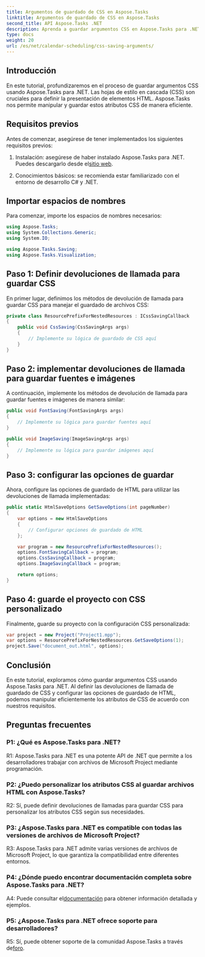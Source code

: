 ```yaml
---
title: Argumentos de guardado de CSS en Aspose.Tasks
linktitle: Argumentos de guardado de CSS en Aspose.Tasks
second_title: API Aspose.Tasks .NET
description: Aprenda a guardar argumentos CSS en Aspose.Tasks para .NET para personalizar la salida HTML. Mejore la presentación con configuraciones CSS personalizadas.
type: docs
weight: 20
url: /es/net/calendar-scheduling/css-saving-arguments/
---
```

## Introducción

En este tutorial, profundizaremos en el proceso de guardar argumentos CSS usando Aspose.Tasks para .NET. Las hojas de estilo en cascada (CSS) son cruciales para definir la presentación de elementos HTML. Aspose.Tasks nos permite manipular y guardar estos atributos CSS de manera eficiente.

## Requisitos previos

Antes de comenzar, asegúrese de tener implementados los siguientes requisitos previos:

1.  Instalación: asegúrese de haber instalado Aspose.Tasks para .NET. Puedes descargarlo desde el[sitio web](https://releases.aspose.com/tasks/net/).

2. Conocimientos básicos: se recomienda estar familiarizado con el entorno de desarrollo C# y .NET.

## Importar espacios de nombres

Para comenzar, importe los espacios de nombres necesarios:

```csharp
using Aspose.Tasks;
using System.Collections.Generic;
using System.IO;

using Aspose.Tasks.Saving;
using Aspose.Tasks.Visualization;

```
## Paso 1: Definir devoluciones de llamada para guardar CSS

En primer lugar, definimos los métodos de devolución de llamada para guardar CSS para manejar el guardado de archivos CSS:

```csharp
private class ResourcePrefixForNestedResources : ICssSavingCallback
{
    public void CssSaving(CssSavingArgs args)
    {
        // Implemente su lógica de guardado de CSS aquí
    }
}
```

## Paso 2: implementar devoluciones de llamada para guardar fuentes e imágenes

A continuación, implemente los métodos de devolución de llamada para guardar fuentes e imágenes de manera similar:

```csharp
public void FontSaving(FontSavingArgs args)
{
    // Implemente su lógica para guardar fuentes aquí
}

public void ImageSaving(ImageSavingArgs args)
{
    // Implemente su lógica para guardar imágenes aquí
}
```

## Paso 3: configurar las opciones de guardar

Ahora, configure las opciones de guardado de HTML para utilizar las devoluciones de llamada implementadas:

```csharp
public static HtmlSaveOptions GetSaveOptions(int pageNumber)
{
    var options = new HtmlSaveOptions
    {
        // Configurar opciones de guardado de HTML
    };

    var program = new ResourcePrefixForNestedResources();
    options.FontSavingCallback = program;
    options.CssSavingCallback = program;
    options.ImageSavingCallback = program;

    return options;
}
```

## Paso 4: guarde el proyecto con CSS personalizado

Finalmente, guarde su proyecto con la configuración CSS personalizada:

```csharp
var project = new Project("Project1.mpp");
var options = ResourcePrefixForNestedResources.GetSaveOptions(1);
project.Save("document_out.html", options);
```

## Conclusión

En este tutorial, exploramos cómo guardar argumentos CSS usando Aspose.Tasks para .NET. Al definir las devoluciones de llamada de guardado de CSS y configurar las opciones de guardado de HTML, podemos manipular eficientemente los atributos de CSS de acuerdo con nuestros requisitos.

## Preguntas frecuentes

### P1: ¿Qué es Aspose.Tasks para .NET?

R1: Aspose.Tasks para .NET es una potente API de .NET que permite a los desarrolladores trabajar con archivos de Microsoft Project mediante programación.

### P2: ¿Puedo personalizar los atributos CSS al guardar archivos HTML con Aspose.Tasks?

R2: Sí, puede definir devoluciones de llamadas para guardar CSS para personalizar los atributos CSS según sus necesidades.

### P3: ¿Aspose.Tasks para .NET es compatible con todas las versiones de archivos de Microsoft Project?

R3: Aspose.Tasks para .NET admite varias versiones de archivos de Microsoft Project, lo que garantiza la compatibilidad entre diferentes entornos.

### P4: ¿Dónde puedo encontrar documentación completa sobre Aspose.Tasks para .NET?

 A4: Puede consultar el[documentación](https://reference.aspose.com/tasks/net/) para obtener información detallada y ejemplos.

### P5: ¿Aspose.Tasks para .NET ofrece soporte para desarrolladores?

 R5: Sí, puede obtener soporte de la comunidad Aspose.Tasks a través de[foro](https://forum.aspose.com/c/tasks/15).